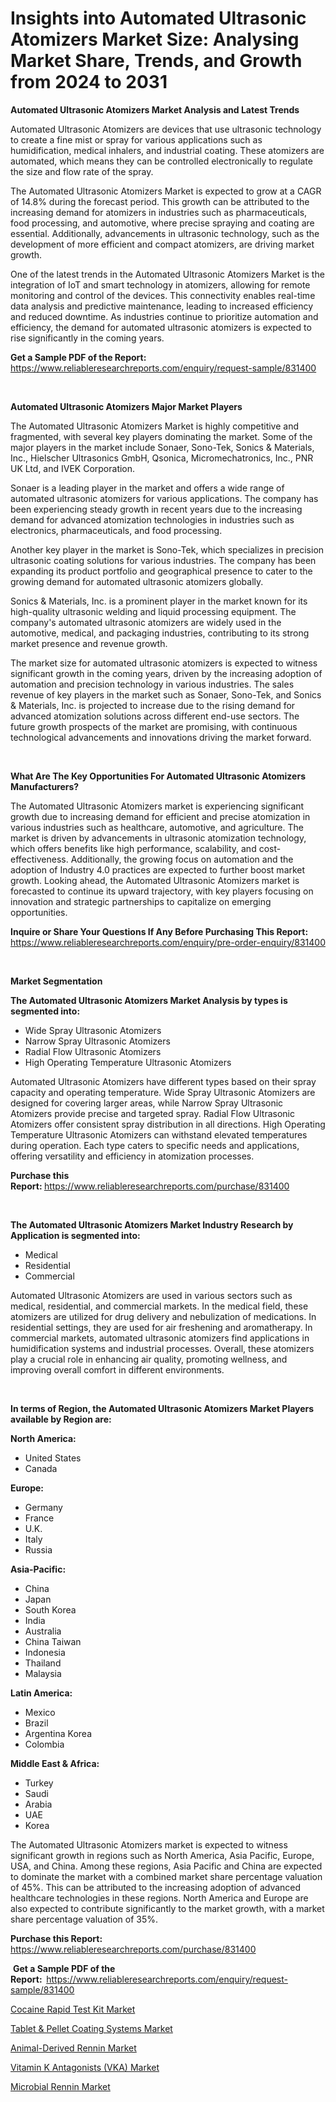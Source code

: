 <p><h1>Insights into Automated Ultrasonic Atomizers Market Size: Analysing Market Share, Trends, and Growth from 2024 to 2031</h1></p><p><strong>Automated Ultrasonic Atomizers Market Analysis and Latest Trends</strong></p>
<p><p>Automated Ultrasonic Atomizers are devices that use ultrasonic technology to create a fine mist or spray for various applications such as humidification, medical inhalers, and industrial coating. These atomizers are automated, which means they can be controlled electronically to regulate the size and flow rate of the spray.</p><p>The Automated Ultrasonic Atomizers Market is expected to grow at a CAGR of 14.8% during the forecast period. This growth can be attributed to the increasing demand for atomizers in industries such as pharmaceuticals, food processing, and automotive, where precise spraying and coating are essential. Additionally, advancements in ultrasonic technology, such as the development of more efficient and compact atomizers, are driving market growth.</p><p>One of the latest trends in the Automated Ultrasonic Atomizers Market is the integration of IoT and smart technology in atomizers, allowing for remote monitoring and control of the devices. This connectivity enables real-time data analysis and predictive maintenance, leading to increased efficiency and reduced downtime. As industries continue to prioritize automation and efficiency, the demand for automated ultrasonic atomizers is expected to rise significantly in the coming years.</p></p>
<p><strong>Get a Sample PDF of the Report:&nbsp;</strong> <a href="https://www.reliableresearchreports.com/enquiry/request-sample/831400">https://www.reliableresearchreports.com/enquiry/request-sample/831400</a></p>
<p>&nbsp;</p>
<p><strong>Automated Ultrasonic Atomizers Major Market Players</strong></p>
<p><p>The Automated Ultrasonic Atomizers Market is highly competitive and fragmented, with several key players dominating the market. Some of the major players in the market include Sonaer, Sono-Tek, Sonics & Materials, Inc., Hielscher Ultrasonics GmbH, Qsonica, Micromechatronics, Inc., PNR UK Ltd, and IVEK Corporation.</p><p>Sonaer is a leading player in the market and offers a wide range of automated ultrasonic atomizers for various applications. The company has been experiencing steady growth in recent years due to the increasing demand for advanced atomization technologies in industries such as electronics, pharmaceuticals, and food processing.</p><p>Another key player in the market is Sono-Tek, which specializes in precision ultrasonic coating solutions for various industries. The company has been expanding its product portfolio and geographical presence to cater to the growing demand for automated ultrasonic atomizers globally.</p><p>Sonics & Materials, Inc. is a prominent player in the market known for its high-quality ultrasonic welding and liquid processing equipment. The company's automated ultrasonic atomizers are widely used in the automotive, medical, and packaging industries, contributing to its strong market presence and revenue growth.</p><p>The market size for automated ultrasonic atomizers is expected to witness significant growth in the coming years, driven by the increasing adoption of automation and precision technology in various industries. The sales revenue of key players in the market such as Sonaer, Sono-Tek, and Sonics & Materials, Inc. is projected to increase due to the rising demand for advanced atomization solutions across different end-use sectors. The future growth prospects of the market are promising, with continuous technological advancements and innovations driving the market forward.</p></p>
<p>&nbsp;</p>
<p><strong>What Are The Key Opportunities For Automated Ultrasonic Atomizers Manufacturers?</strong></p>
<p><p>The Automated Ultrasonic Atomizers market is experiencing significant growth due to increasing demand for efficient and precise atomization in various industries such as healthcare, automotive, and agriculture. The market is driven by advancements in ultrasonic atomization technology, which offers benefits like high performance, scalability, and cost-effectiveness. Additionally, the growing focus on automation and the adoption of Industry 4.0 practices are expected to further boost market growth. Looking ahead, the Automated Ultrasonic Atomizers market is forecasted to continue its upward trajectory, with key players focusing on innovation and strategic partnerships to capitalize on emerging opportunities.</p></p>
<p><strong>Inquire or Share Your Questions If Any Before Purchasing This Report:</strong> <a href="https://www.reliableresearchreports.com/enquiry/pre-order-enquiry/831400">https://www.reliableresearchreports.com/enquiry/pre-order-enquiry/831400</a></p>
<p>&nbsp;</p>
<p><strong>Market Segmentation</strong></p>
<p><strong>The Automated Ultrasonic Atomizers Market Analysis by types is segmented into:</strong></p>
<p><ul><li>Wide Spray Ultrasonic Atomizers</li><li>Narrow Spray Ultrasonic Atomizers</li><li>Radial Flow Ultrasonic Atomizers</li><li>High Operating Temperature Ultrasonic Atomizers</li></ul></p>
<p><p>Automated Ultrasonic Atomizers have different types based on their spray capacity and operating temperature. Wide Spray Ultrasonic Atomizers are designed for covering larger areas, while Narrow Spray Ultrasonic Atomizers provide precise and targeted spray. Radial Flow Ultrasonic Atomizers offer consistent spray distribution in all directions. High Operating Temperature Ultrasonic Atomizers can withstand elevated temperatures during operation. Each type caters to specific needs and applications, offering versatility and efficiency in atomization processes.</p></p>
<p><strong>Purchase this Report:&nbsp;</strong><a href="https://www.reliableresearchreports.com/purchase/831400">https://www.reliableresearchreports.com/purchase/831400</a></p>
<p>&nbsp;</p>
<p><strong>The Automated Ultrasonic Atomizers Market Industry Research by Application is segmented into:</strong></p>
<p><ul><li>Medical</li><li>Residential</li><li>Commercial</li></ul></p>
<p><p>Automated Ultrasonic Atomizers are used in various sectors such as medical, residential, and commercial markets. In the medical field, these atomizers are utilized for drug delivery and nebulization of medications. In residential settings, they are used for air freshening and aromatherapy. In commercial markets, automated ultrasonic atomizers find applications in humidification systems and industrial processes. Overall, these atomizers play a crucial role in enhancing air quality, promoting wellness, and improving overall comfort in different environments.</p></p>
<p>&nbsp;</p>
<p><strong>In terms of Region, the Automated Ultrasonic Atomizers Market Players available by Region are:</strong></p>
<p>
    <p> <strong> North America: </strong>
        <ul>
            <li>United States</li>
            <li>Canada</li>
        </ul>
        </p> 
    <p> <strong> Europe: </strong>
        <ul>
            <li>Germany</li>
            <li>France</li>
            <li>U.K.</li>
            <li>Italy</li>
            <li>Russia</li>
        </ul>
        </p> 
    <p> <strong> Asia-Pacific: </strong>
        <ul>
            <li>China</li>
            <li>Japan</li>
            <li>South Korea</li>
            <li>India</li>
            <li>Australia</li>
            <li>China Taiwan</li>
            <li>Indonesia</li>
            <li>Thailand</li>
            <li>Malaysia</li>
        </ul>
        </p> 
    <p> <strong> Latin America: </strong>
        <ul>
            <li>Mexico</li>
            <li>Brazil</li>
            <li>Argentina Korea</li>
            <li>Colombia</li>
        </ul>
        </p> 
    <p> <strong> Middle East & Africa: </strong>
        <ul>
            <li>Turkey</li>
            <li>Saudi</li>
            <li>Arabia</li>
            <li>UAE</li>
            <li>Korea</li>
        </ul>
    </p>
    </p>
<p><p>The Automated Ultrasonic Atomizers market is expected to witness significant growth in regions such as North America, Asia Pacific, Europe, USA, and China. Among these regions, Asia Pacific and China are expected to dominate the market with a combined market share percentage valuation of 45%. This can be attributed to the increasing adoption of advanced healthcare technologies in these regions. North America and Europe are also expected to contribute significantly to the market growth, with a market share percentage valuation of 35%.</p></p>
<p><strong>Purchase this Report: </strong><a href="https://www.reliableresearchreports.com/purchase/831400">https://www.reliableresearchreports.com/purchase/831400</a></p>
<p>&nbsp;<strong>Get a Sample PDF of the Report:&nbsp;&nbsp;</strong><a href="https://www.reliableresearchreports.com/enquiry/request-sample/831400">https://www.reliableresearchreports.com/enquiry/request-sample/831400</a></p>
<p><strong></strong></p>
<p><p><a href="https://medium.com/@jhonwin654/decoding-cocaine-rapid-test-kit-market-metrics-market-share-trends-and-growth-patterns-dd4d15c8ae08">Cocaine Rapid Test Kit Market</a></p><p><a href="https://medium.com/@jhonwin654/tablet-amp-pellet-coating-systems-market-report-reveals-the-latest-trends-and-growth-dc839d420ac5">Tablet & Pellet Coating Systems Market</a></p><p><a href="https://medium.com/@jhonwin654/animal-derived-rennin-nbsp-market-focuses-on-market-share-size-and-projected-forecast-till-2031-24467b04d787">Animal-Derived Rennin Market</a></p><p><a href="https://medium.com/@jhonwin654/vitamin-k-antagonists-vka-market-report-reveals-the-latest-trends-and-growth-opportunities-of-67e2a7c4429d">Vitamin K Antagonists (VKA) Market</a></p><p><a href="https://medium.com/@jhonwin654/microbial-rennin-market-size-market-outlook-and-market-forecast-2024-to-2031-1160f51c4cb7">Microbial Rennin Market</a></p></p>